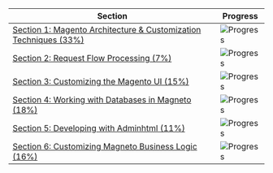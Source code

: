 | Section | Progress |
| ------- | -------- |
| [Section 1: Magento Architecture & Customization Techniques (33%)](sections/section_1.md) | ![Progress](https://progress-bar.dev/12/?title=4/34) |
| [Section 2: Request Flow Processing (7%)](sections/section_2.md) | ![Progress](https://progress-bar.dev/0/?title=0/6) |
| [Section 3: Customizing the Magento UI (15%)](sections/section_3.md) | ![Progress](https://progress-bar.dev/0/?title=0/8) |
| [Section 4: Working with Databases in Magneto (18%)](sections/section_4.md) | ![Progress](https://progress-bar.dev/100/?title=11/11) |
| [Section 5: Developing with Adminhtml (11%)](sections/section_5.md) | ![Progress](https://progress-bar.dev/100/?title=12/12) |
| [Section 6: Customizing Magneto Business Logic (16%)](sections/section_6.md) | ![Progress](https://progress-bar.dev/100/?title=12/12) |
